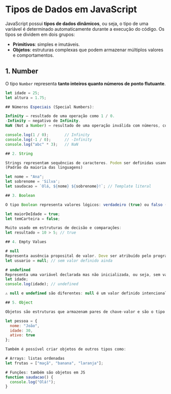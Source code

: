 # Tipos de Dados em JavaScript

JavaScript possui **tipos de dados dinâmicos**, ou seja, o tipo de uma variável é determinado automaticamente durante a execução do código. Os tipos se dividem em dois grupos:

- **Primitivos**: simples e imutáveis.
- **Objetos**: estruturas complexas que podem armazenar múltiplos valores e comportamentos.

## 1. Number

O tipo `Number` representa **tanto inteiros quanto números de ponto flutuante**.

```javascript
let idade = 25;
let altura = 1.75;

## Números Especiais (Special Numbers):

Infinity – resultado de uma operação como 1 / 0.
-Infinity – negativo de Infinity.
NaN (Not a Number) – resultado de uma operação inválida com números, como 0 / "texto".

console.log(1 / 0);       // Infinity
console.log(-1 / 0);      // -Infinity
console.log("abc" * 3);   // NaN

## 2. String 

Strings representam sequências de caracteres. Podem ser definidas usando aspas simples, duplas ou crase (para template literals).
(Padrão da maioria das linguagens)

let nome = "Ana";
let sobrenome = 'Silva';
let saudacao = `Olá, ${nome} ${sobrenome}!`; // Template literal

## 3. Boolean

O tipo Boolean representa valores lógicos: verdadeiro (true) ou falso (false).

let maiorDeIdade = true;
let temCarteira = false;

Muito usado em estruturas de decisão e comparações:
let resultado = 10 > 5; // true

## 4. Empty Values

# null
Representa ausência proposital de valor. Deve ser atribuído pelo programador.
let usuario = null; // sem valor definido ainda

# undefined
Representa uma variável declarada mas não inicializada, ou seja, sem valor atribuído.
let idade;
console.log(idade); // undefined

⚠️ null e undefined são diferentes: null é um valor definido intencionalmente, undefined é o padrão para variáveis não atribuídas.

## 5. Object

Objetos são estruturas que armazenam pares de chave-valor e são o tipo mais usado para representar dados complexos.

let pessoa = {
  nome: "João",
  idade: 30,
  ativo: true
};

Também é possível criar objetos de outros tipos como:

# Arrays: listas ordenadas
let frutas = ["maçã", "banana", "laranja"];

# Funções: também são objetos em JS
function saudacao() {
  console.log("Olá!");
}
